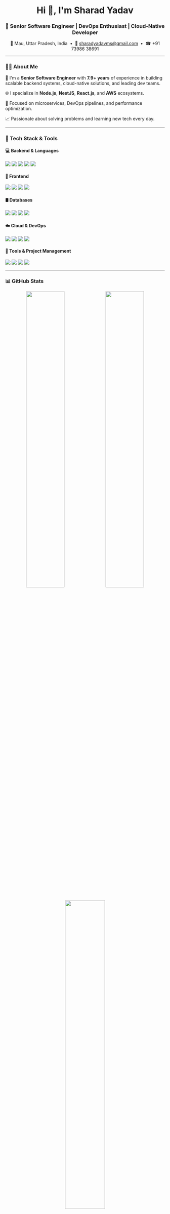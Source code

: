 <h1 align="center">Hi 👋, I'm Sharad Yadav</h1>
<h3 align="center">🚀 Senior Software Engineer | DevOps Enthusiast | Cloud-Native Developer</h3>

<p align="center">
  📍 Mau, Uttar Pradesh, India &nbsp;•&nbsp;
  📧 <a href="mailto:sharadyadavms@gmail.com">sharadyadavms@gmail.com</a> &nbsp;•&nbsp;
  ☎ +91 73986 38691
</p>

---

### 👨‍💻 About Me

🔧 I'm a **Senior Software Engineer** with **7.9+ years** of experience in building scalable backend systems, cloud-native solutions, and leading dev teams.

🌐 I specialize in **Node.js**, **NestJS**, **React.js**, and **AWS** ecosystems.

🧠 Focused on microservices, DevOps pipelines, and performance optimization.

📈 Passionate about solving problems and learning new tech every day.

---

### 🧰 Tech Stack & Tools

#### 💻 Backend & Languages
<p>
  <img src="https://img.shields.io/badge/Node.js-339933?logo=node.js&logoColor=white" />
  <img src="https://img.shields.io/badge/NestJS-E0234E?logo=nestjs&logoColor=white" />
  <img src="https://img.shields.io/badge/PHP-777BB4?logo=php&logoColor=white" />
  <img src="https://img.shields.io/badge/TypeScript-3178C6?logo=typescript&logoColor=white" />
  <img src="https://img.shields.io/badge/JavaScript-F7DF1E?logo=javascript&logoColor=black" />
</p>

#### 🎨 Frontend
<p>
  <img src="https://img.shields.io/badge/React-61DAFB?logo=react&logoColor=black" />
  <img src="https://img.shields.io/badge/HTML5-E34F26?logo=html5&logoColor=white" />
  <img src="https://img.shields.io/badge/CSS3-1572B6?logo=css3&logoColor=white" />
  <img src="https://img.shields.io/badge/jQuery-0769AD?logo=jquery&logoColor=white" />
</p>

#### 🛢️ Databases
<p>
  <img src="https://img.shields.io/badge/PostgreSQL-4169E1?logo=postgresql&logoColor=white" />
  <img src="https://img.shields.io/badge/MongoDB-47A248?logo=mongodb&logoColor=white" />
  <img src="https://img.shields.io/badge/MySQL-4479A1?logo=mysql&logoColor=white" />
  <img src="https://img.shields.io/badge/Redis-DC382D?logo=redis&logoColor=white" />
</p>

#### ☁️ Cloud & DevOps
<p>
  <img src="https://img.shields.io/badge/AWS-232F3E?logo=amazonaws&logoColor=white" />
  <img src="https://img.shields.io/badge/Docker-2496ED?logo=docker&logoColor=white" />
  <img src="https://img.shields.io/badge/Jenkins-D24939?logo=jenkins&logoColor=white" />
  <img src="https://img.shields.io/badge/Nginx-009639?logo=nginx&logoColor=white" />
</p>

#### 🔧 Tools & Project Management
<p>
  <img src="https://img.shields.io/badge/GitHub-181717?logo=github&logoColor=white" />
  <img src="https://img.shields.io/badge/GitLab-FC6D26?logo=gitlab&logoColor=white" />
  <img src="https://img.shields.io/badge/Postman-FF6C37?logo=postman&logoColor=white" />
  <img src="https://img.shields.io/badge/Jira-0052CC?logo=jira&logoColor=white" />
</p>

---

### 📊 GitHub Stats

<p align="center">
  <img src="https://github-readme-stats.vercel.app/api?username=sharadyadavms&show_icons=true&theme=radical" width="49%" />
  <img src="https://github-readme-streak-stats.herokuapp.com/?user=sharadyadavms&theme=radical" width="49%" />
</p>

<p align="center">
  <img src="https://github-readme-stats.vercel.app/api/top-langs/?username=sharadyadavms&layout=compact&theme=radical" width="50%" />
</p>

---

### 🚀 Notable Projects

- **🏸 PowerPlay – Court Booking System**  
  NestJS, PostgreSQL, Redis, ReactJS – Microservices-based platform with real-time booking features.

- **🏠 Innexia – Smart Home Automation**  
  Node.js, AWS Lambda, DynamoDB, MQTT – IoT system for home automation and real-time monitoring.

- **💬 WhatsApp Chatbot Support System**  
  Node.js, Meta API – AI-powered customer support bot with real-time messaging and FAQs.

- **🚘 Big Boy Toyz – Car Portals (New & Pre-Owned)**  
  Node.js, MongoDB, CakePHP – Marketplaces for luxury cars with advanced filters and payment gateway integration.

- **🎓 GD Goenka University – Campus Management System**  
  CakePHP, MySQL – Student and faculty admin portal with assessments, attendance, and reports.

---

### 📚 Education

🎓 **B.Tech – Computer Science & Engineering**  
Gurukula Kangri University, Haridwar (2013–2017) | 🧾 69%

---

### 📫 Connect With Me

- 💼 [LinkedIn](https://www.linkedin.com/in/sharadyadavms/)
- 📧 [Email Me](mailto:sharadyadavms@gmail.com)

---

### ⚡ Fun Fact

Infrastructure as Code is my playground. I break, automate, and rebuild things for fun 😄
